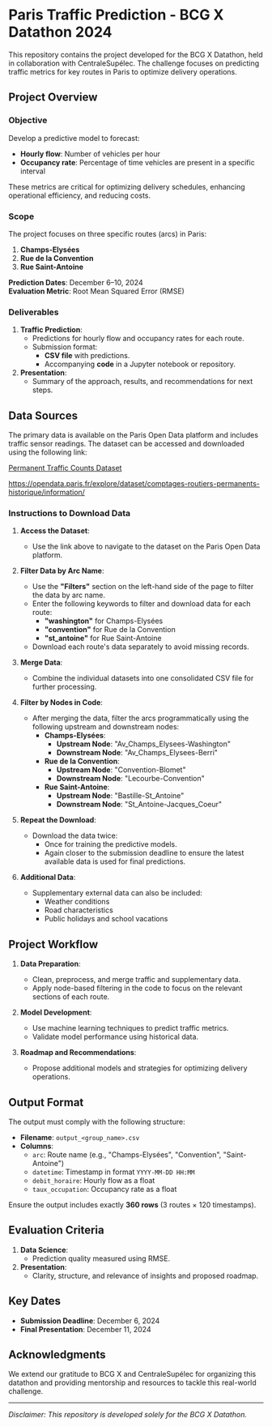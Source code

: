 # Paris Traffic Prediction - BCG X Datathon 2024

This repository contains the project developed for the BCG X Datathon, held in collaboration with CentraleSupélec. The challenge focuses on predicting traffic metrics for key routes in Paris to optimize delivery operations.

## Project Overview

### Objective
Develop a predictive model to forecast:
- **Hourly flow**: Number of vehicles per hour
- **Occupancy rate**: Percentage of time vehicles are present in a specific interval

These metrics are critical for optimizing delivery schedules, enhancing operational efficiency, and reducing costs.

### Scope
The project focuses on three specific routes (arcs) in Paris:
1. **Champs-Elysées**
2. **Rue de la Convention**
3. **Rue Saint-Antoine**

**Prediction Dates**: December 6–10, 2024  
**Evaluation Metric**: Root Mean Squared Error (RMSE)

### Deliverables
1. **Traffic Prediction**:
   - Predictions for hourly flow and occupancy rates for each route.
   - Submission format:
     - **CSV file** with predictions.
     - Accompanying **code** in a Jupyter notebook or repository.
2. **Presentation**:
   - Summary of the approach, results, and recommendations for next steps.

## Data Sources

The primary data is available on the Paris Open Data platform and includes traffic sensor readings. The dataset can be accessed and downloaded using the following link:

[Permanent Traffic Counts Dataset](https://opendata.paris.fr/explore/dataset/comptages-routiers-permanents/export/?disjunctive.libelle&disjunctive.etat_trafic&disjunctive.libelle_nd_amont&disjunctive.libelle_nd_aval&sort=t_1h)


https://opendata.paris.fr/explore/dataset/comptages-routiers-permanents-historique/information/

### Instructions to Download Data
1. **Access the Dataset**:
   - Use the link above to navigate to the dataset on the Paris Open Data platform.

2. **Filter Data by Arc Name**:
   - Use the **"Filters"** section on the left-hand side of the page to filter the data by arc name.
   - Enter the following keywords to filter and download data for each route:
     - **"washington"** for Champs-Elysées
     - **"convention"** for Rue de la Convention
     - **"st_antoine"** for Rue Saint-Antoine
   - Download each route's data separately to avoid missing records.

3. **Merge Data**:
   - Combine the individual datasets into one consolidated CSV file for further processing.

4. **Filter by Nodes in Code**:
   - After merging the data, filter the arcs programmatically using the following upstream and downstream nodes:
     - **Champs-Elysées**:
       - **Upstream Node**: "Av_Champs_Elysees-Washington"
       - **Downstream Node**: "Av_Champs_Elysees-Berri"
     - **Rue de la Convention**:
       - **Upstream Node**: "Convention-Blomet"
       - **Downstream Node**: "Lecourbe-Convention"
     - **Rue Saint-Antoine**:
       - **Upstream Node**: "Bastille-St_Antoine"
       - **Downstream Node**: "St_Antoine-Jacques_Coeur"

5. **Repeat the Download**:
   - Download the data twice:
     - Once for training the predictive models.
     - Again closer to the submission deadline to ensure the latest available data is used for final predictions.

6. **Additional Data**:
   - Supplementary external data can also be included:
     - Weather conditions
     - Road characteristics
     - Public holidays and school vacations

## Project Workflow

1. **Data Preparation**:
   - Clean, preprocess, and merge traffic and supplementary data.
   - Apply node-based filtering in the code to focus on the relevant sections of each route.

2. **Model Development**:
   - Use machine learning techniques to predict traffic metrics.
   - Validate model performance using historical data.

3. **Roadmap and Recommendations**:
   - Propose additional models and strategies for optimizing delivery operations.

## Output Format

The output must comply with the following structure:
- **Filename**: `output_<group_name>.csv`
- **Columns**:
  - `arc`: Route name (e.g., "Champs-Elysées", "Convention", "Saint-Antoine")
  - `datetime`: Timestamp in format `YYYY-MM-DD HH:MM`
  - `debit_horaire`: Hourly flow as a float
  - `taux_occupation`: Occupancy rate as a float

Ensure the output includes exactly **360 rows** (3 routes × 120 timestamps).

## Evaluation Criteria

1. **Data Science**:
   - Prediction quality measured using RMSE.
2. **Presentation**:
   - Clarity, structure, and relevance of insights and proposed roadmap.

## Key Dates

- **Submission Deadline**: December 6, 2024
- **Final Presentation**: December 11, 2024

## Acknowledgments

We extend our gratitude to BCG X and CentraleSupélec for organizing this datathon and providing mentorship and resources to tackle this real-world challenge.

---
_Disclaimer: This repository is developed solely for the BCG X Datathon._